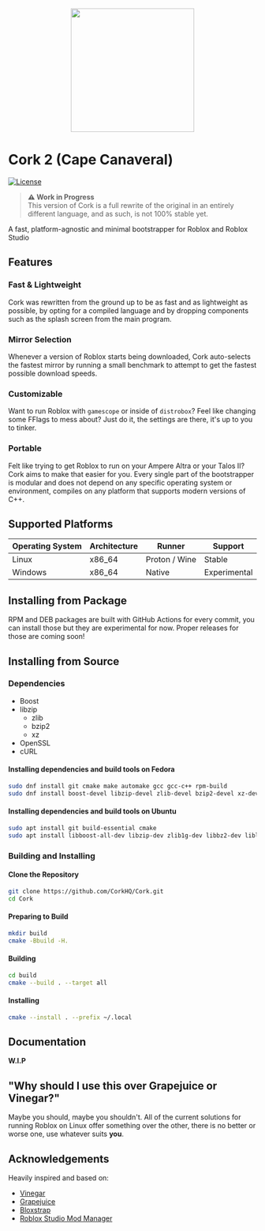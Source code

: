 <p align="center">
    <br/>
    <img src="https://github.com/Bugadinho/Cork/raw/master/resources/cork.svg" height="250"/>
    <br/>
    <h1>Cork 2 (Cape Canaveral)</h1>
<p>

[![License](https://img.shields.io/github/license/Bugadinho/Cork)](https://github.com/Bugadinho/Cork/blob/master/LICENSE)

> **⚠️ Work in Progress**<br>
> This version of Cork is a full rewrite of the original in an entirely different language, and as such, is not 100% stable yet.

A fast, platform-agnostic and minimal bootstrapper for Roblox and Roblox Studio

## Features
### Fast & Lightweight
Cork was rewritten from the ground up to be as fast and as lightweight as possible, by opting for a compiled language and by dropping components such as the splash screen from the main program.
### Mirror Selection
Whenever a version of Roblox starts being downloaded, Cork auto-selects the fastest mirror by running a small benchmark to attempt to get the fastest possible download speeds.
### Customizable
Want to run Roblox with `gamescope` or inside of `distrobox`? Feel like changing some FFlags to mess about? Just do it, the settings are there, it's up to you to tinker.
### Portable
Felt like trying to get Roblox to run on your Ampere Altra or your Talos II? Cork aims to make that easier for you. Every single part of the bootstrapper is modular and does not depend on any specific operating system or environment, compiles on any platform that supports modern versions of C++.

## Supported Platforms
| Operating System | Architecture | Runner | Support |
| --- | --- | --- | --- |
| Linux | x86_64 | Proton / Wine | Stable |
| Windows | x86_64 | Native | Experimental |

## Installing from Package
RPM and DEB packages are built with GitHub Actions for every commit, you can install those but they are experimental for now. Proper releases for those are coming soon!

## Installing from Source
### Dependencies
- Boost
- libzip
    - zlib
    - bzip2
    - xz
- OpenSSL
- cURL

#### Installing dependencies and build tools on Fedora
```bash
sudo dnf install git cmake make automake gcc gcc-c++ rpm-build
sudo dnf install boost-devel libzip-devel zlib-devel bzip2-devel xz-devel openssl-devel curl-devel
```

#### Installing dependencies and build tools on Ubuntu
```bash
sudo apt install git build-essential cmake
sudo apt install libboost-all-dev libzip-dev zlib1g-dev libbz2-dev liblzma-dev libssl-dev curl libcurl4-openssl-dev
```

### Building and Installing
#### Clone the Repository
```bash
git clone https://github.com/CorkHQ/Cork.git
cd Cork
```

#### Preparing to Build
```bash
mkdir build
cmake -Bbuild -H.
```

#### Building
```bash
cd build
cmake --build . --target all
```

#### Installing
```bash
cmake --install . --prefix ~/.local
```

## Documentation
**W.I.P**

## "Why should I use this over Grapejuice or Vinegar?"
Maybe you should, maybe you shouldn't. All of the current solutions for running Roblox on Linux offer something over the other, there is no better or worse one, use whatever suits **you**.

## Acknowledgements
Heavily inspired and based on:
* [Vinegar](https://github.com/vinegarhq/vinegar)
* [Grapejuice](https://gitlab.com/brinkervii/grapejuice)
* [Bloxstrap](https://github.com/pizzaboxer/bloxstrap)
* [Roblox Studio Mod Manager](https://github.com/MaximumADHD/Roblox-Studio-Mod-Manager)